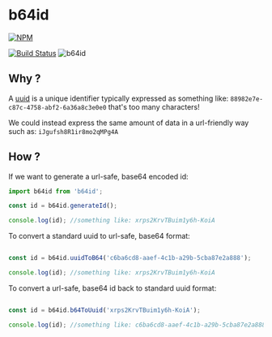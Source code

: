 # b64id

[![NPM](https://nodei.co/npm/b64id.png?compact=true)](https://nodei.co/npm/b64id/)

[![Build Status](https://travis-ci.org/monteslu/b64id.svg?branch=master)](https://travis-ci.org/monteslu/b64id) 
![b64id](b64id.png)


## Why ?

A [uuid](https://en.wikipedia.org/wiki/Universally_unique_identifier) is a unique identifier typically expressed as something like: `88982e7e-c87c-4758-abf2-6a36a8c3e0e0` that's too many characters!

We could instead express the same amount of data in a url-friendly way such as: `iJgufsh8R1ir8mo2qMPg4A`



## How ?

If we want to generate a url-safe, base64 encoded id: 

```javascript
import b64id from 'b64id';

const id = b64id.generateId();

console.log(id); //something like: xrps2KrvTBuim1y6h-KoiA
```


To convert a standard uuid to url-safe, base64 format: 

```javascript

const id = b64id.uuidToB64('c6ba6cd8-aaef-4c1b-a29b-5cba87e2a888');

console.log(id); //something like: xrps2KrvTBuim1y6h-KoiA
```


To convert a url-safe, base64 id back to standard uuid format: 

```javascript

const id = b64id.b64ToUuid('xrps2KrvTBuim1y6h-KoiA');

console.log(id); //something like: c6ba6cd8-aaef-4c1b-a29b-5cba87e2a888
```
